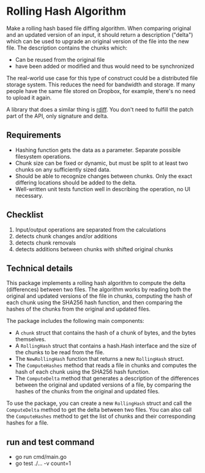 # Rolling Hash Algorithm

Make a rolling hash based file diffing algorithm. When comparing original and an updated version of an input, it should return a description ("delta") which can be used to upgrade an original version of the file into the new file. The description contains the chunks which:
- Can be reused from the original file
- have been added or modified and thus would need to be synchronized

The real-world use case for this type of construct could be a distributed file storage system. This reduces the need for bandwidth and storage. If many people have the same file stored on Dropbox, for example, there's no need to upload it again.

A library that does a similar thing is [rdiff](https://linux.die.net/man/1/rdiff). You don't need to fulfill the patch part of the API, only signature and delta.

## Requirements
- Hashing function gets the data as a parameter. Separate possible filesystem operations.
- Chunk size can be fixed or dynamic, but must be split to at least two chunks on any sufficiently sized data.
- Should be able to recognize changes between chunks. Only the exact differing locations should be added to the delta.
- Well-written unit tests function well in describing the operation, no UI necessary.

## Checklist
1. Input/output operations are separated from the calculations
2. detects chunk changes and/or additions
3. detects chunk removals
4. detects additions between chunks with shifted original chunks


## Technical details

This package implements a rolling hash algorithm to compute the delta (differences) between two files. The algorithm works by reading both the original and updated versions of the file in chunks, computing the hash of each chunk using the SHA256 hash function, and then comparing the hashes of the chunks from the original and updated files.

The package includes the following main components:

* A `chunk` struct that contains the hash of a chunk of bytes, and the bytes themselves.
* A `RollingHash` struct that contains a hash.Hash interface and the size of the chunks to be read from the file.
* The `NewRollingHash` function that returns a new `RollingHash` struct.
* The `ComputeHashes` method that reads a file in chunks and computes the hash of each chunk using the SHA256 hash function.
* The `ComputeDelta` method that generates a description of the differences between the original and updated versions of a file, by comparing the hashes of the chunks from the original and updated files.

To use the package, you can create a new `RollingHash` struct and call the `ComputeDelta` method to get the delta between two files. You can also call the `ComputeHashes` method to get the list of chunks and their corresponding hashes for a file.

## run and test command
* go run cmd/main.go
* go test ./... -v count=1